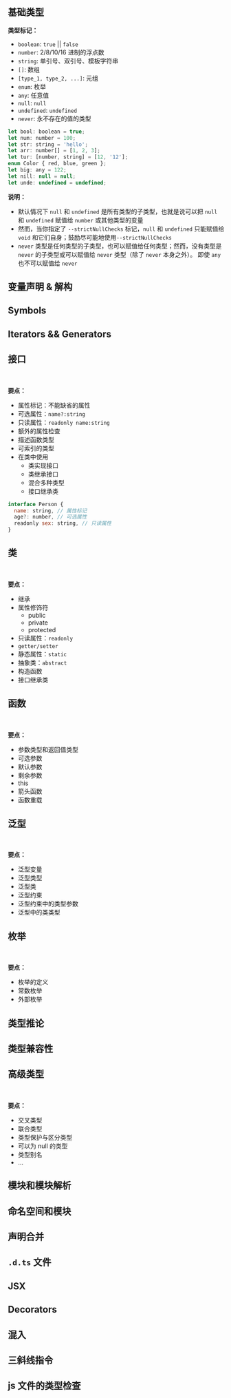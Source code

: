 ## 基础类型

**类型标记：**
+ `boolean`: `true` || `false`
+ `number`: 2/8/10/16 进制的浮点数
+ `string`: 单引号、双引号、模板字符串
+ `[]`: 数组
+ `[type_1, type_2, ...]`: 元组
+ `enum`: 枚举
+ `any`: 任意值
+ `null`: `null`
+ `undefined`: `undefined`
+ `never`: 永不存在的值的类型

```js
let bool: boolean = true;
let num: number = 100;
let str: string = 'hello';
let arr: number[] = [1, 2, 3];
let tur: [number, string] = [12, '12'];
enum Color { red, blue, green };
let big: any = 122;
let nill: null = null;
let unde: undefined = undefined;
```

**说明：**
+ 默认情况下 `null` 和 `undefined` 是所有类型的子类型，也就是说可以把 `null` 和 `undefined` 赋值给 `number` 或其他类型的变量
+ 然而，当你指定了 `--strictNullChecks` 标记，`null` 和 `undefined` 只能赋值给 `void` 和它们自身；鼓励尽可能地使用`--strictNullChecks`
+ `never` 类型是任何类型的子类型，也可以赋值给任何类型；然而，没有类型是 `never` 的子类型或可以赋值给 `never` 类型（除了 `never` 本身之外）。 即使 `any` 也不可以赋值给 `never`


## 变量声明 & 解构
## Symbols
## Iterators && Generators

## 接口

&emsp;&emsp;

**要点：**
+ 属性标记：不能缺省的属性
+ 可选属性：`name?:string`
+ 只读属性：`readonly name:string`
+ 额外的属性检查
+ 描述函数类型
+ 可索引的类型
+ 在类中使用
  + 类实现接口
  + 类继承接口
  + 混合多种类型
  + 接口继承类

```js
interface Person {
  name: string, // 属性标记
  age?: number, // 可选属性
  readonly sex: string, // 只读属性
}
```

## 类

&emsp;&emsp;

**要点：**
+ 继承
+ 属性修饰符
  + public
  + private
  + protected
+ 只读属性：`readonly`
+ `getter/setter`
+ 静态属性：`static`
+ 抽象类：`abstract`
+ 构造函数
+ 接口继承类


## 函数

&emsp;&emsp;

**要点：**
+ 参数类型和返回值类型
+ 可选参数
+ 默认参数
+ 剩余参数
+ this
+ 箭头函数
+ 函数重载



## 泛型

&emsp;&emsp;

**要点：**
+ 泛型变量
+ 泛型类型
+ 泛型类
+ 泛型约束
+ 泛型约束中的类型参数
+ 泛型中的类类型


## 枚举

&emsp;&emsp;

**要点：**
+ 枚举的定义
+ 常数枚举
+ 外部枚举


## 类型推论
## 类型兼容性
## 高级类型
&emsp;&emsp;

**要点：**
+ 交叉类型
+ 联合类型
+ 类型保护与区分类型
+ 可以为 null 的类型
+ 类型别名
+ ...



## 模块和模块解析
## 命名空间和模块
## 声明合并
## `.d.ts` 文件
## JSX
## Decorators
## 混入
## 三斜线指令
## js 文件的类型检查


